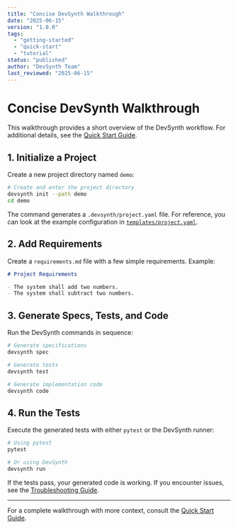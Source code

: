 ```yaml
---
title: "Concise DevSynth Walkthrough"
date: "2025-06-15"
version: "1.0.0"
tags:
  - "getting-started"
  - "quick-start"
  - "tutorial"
status: "published"
author: "DevSynth Team"
last_reviewed: "2025-06-15"
---
```


# Concise DevSynth Walkthrough

This walkthrough provides a short overview of the DevSynth workflow.
For additional details, see the [Quick Start Guide](quick_start_guide.md).

## 1. Initialize a Project

Create a new project directory named `demo`:

```bash
# Create and enter the project directory
devsynth init --path demo
cd demo
```

The command generates a `.devsynth/project.yaml` file. For reference, you can look at the example configuration in [`templates/project.yaml`](../../templates/project.yaml).

## 2. Add Requirements

Create a `requirements.md` file with a few simple requirements. Example:

```markdown
# Project Requirements

- The system shall add two numbers.
- The system shall subtract two numbers.
```

## 3. Generate Specs, Tests, and Code

Run the DevSynth commands in sequence:

```bash
# Generate specifications
devsynth spec

# Generate tests
devsynth test

# Generate implementation code
devsynth code
```

## 4. Run the Tests

Execute the generated tests with either `pytest` or the DevSynth runner:

```bash
# Using pytest
pytest

# Or using DevSynth
devsynth run
```

If the tests pass, your generated code is working. If you encounter issues, see the [Troubleshooting Guide](troubleshooting.md).

---

For a complete walkthrough with more context, consult the [Quick Start Guide](quick_start_guide.md).

